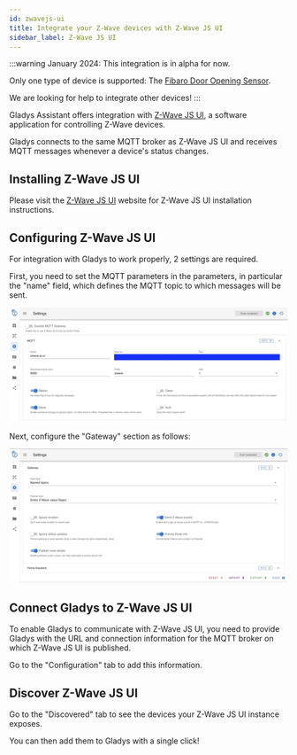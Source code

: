 ```yaml
---
id: zwavejs-ui
title: Integrate your Z-Wave devices with Z-Wave JS UI
sidebar_label: Z-Wave JS UI
---
```


:::warning
January 2024: This integration is in alpha for now.

Only one type of device is supported: The [Fibaro Door Opening Sensor](https://www.amazon.com/Fibaro-FGDW-002-1-Window-Temperature-Sensor/dp/B074FCG1PF?crid=AMCFKK427FRN&keywords=Fibaro+door+sensor+2&qid=1704977401&sprefix=fibaro+door+sensor+2%2Caps%2C164&sr=8-1&linkCode=ll1&tag=gladproj-20&linkId=3e61bb12444e6d8265e7440bd0174456&language=en_US&ref_=as_li_ss_tl).

We are looking for help to integrate other devices!
:::

Gladys Assistant offers integration with [Z-Wave JS UI](https://zwave-js.github.io/zwave-js-ui/#/), a software application for controlling Z-Wave devices.

Gladys connects to the same MQTT broker as Z-Wave JS UI and receives MQTT messages whenever a device's status changes.

## Installing Z-Wave JS UI

Please visit the [Z-Wave JS UI](https://zwave-js.github.io/zwave-js-ui/#/) website for Z-Wave JS UI installation instructions.

## Configuring Z-Wave JS UI

For integration with Gladys to work properly, 2 settings are required.

First, you need to set the MQTT parameters in the parameters, in particular the "name" field, which defines the MQTT topic to which messages will be sent.

![Z-Wave JS UI Configuration MQTT](../../static/img/docs/en/configuration/zwavejs-ui/zwavejs-ui-mqtt-configuration.jpg)

Next, configure the "Gateway" section as follows:

![Z-Wave JS UI Configuration Gateway](../../static/img/docs/en/configuration/zwavejs-ui/zwavejs-ui-gateway-configuration.jpg)

## Connect Gladys to Z-Wave JS UI

To enable Gladys to communicate with Z-Wave JS UI, you need to provide Gladys with the URL and connection information for the MQTT broker on which Z-Wave JS UI is published.

Go to the "Configuration" tab to add this information.

## Discover Z-Wave JS UI

Go to the "Discovered" tab to see the devices your Z-Wave JS UI instance exposes.

You can then add them to Gladys with a single click!
